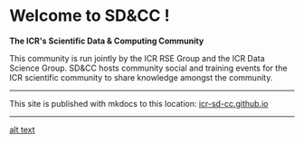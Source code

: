 
# Welcome to SD&CC !
**The ICR's Scientific Data & Computing Community**

This community is run jointly by the ICR RSE Group and the ICR Data Science Group. SD&CC hosts community social and training events for the ICR scientific community to share knowledge amongst the community.

---  

This site is published with mkdocs to this location: [icr-sd-cc.github.io](https://icr-sd-cc.github.io)

---  

[alt text](image_url)


